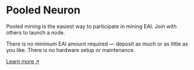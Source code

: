 # Pooled Neuron

Pooled mining is the easiest way to participate in mining EAI. Join with others to launch a node.

There is no minimum EAI amount required — deposit as much or as little as you like. There is no hardware setup or maintenance.

[Learn more ↗](https://x.com/CryptoEternalAI/status/1793298276269347302)
